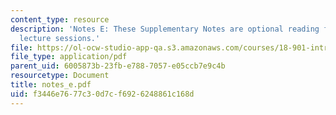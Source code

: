 ```yaml
---
content_type: resource
description: 'Notes E: These Supplementary Notes are optional reading for the corresponding
  lecture sessions.'
file: https://ol-ocw-studio-app-qa.s3.amazonaws.com/courses/18-901-introduction-to-topology-fall-2004/f3446e7677c30d7cf6926248861c168d_notes_e.pdf
file_type: application/pdf
parent_uid: 6005873b-23fb-e788-7057-e05ccb7e9c4b
resourcetype: Document
title: notes_e.pdf
uid: f3446e76-77c3-0d7c-f692-6248861c168d
---
```

